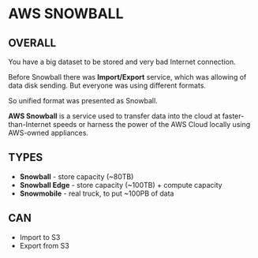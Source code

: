 # AWS SNOWBALL

## OVERALL

You have a big dataset to be stored and very bad Internet connection. 

Before Snowball there was **Import/Export** service, which was allowing of data disk sending. But everyone was using different formats.

So unified format was presented as Snowball.

**AWS Snowball** is a service used to transfer data into the cloud at faster-than-Internet speeds or harness the power of the AWS Cloud locally using AWS-owned appliances.


## TYPES

  - **Snowball** - store capacity (~80TB)
  - **Snowball Edge** - store capacity (~100TB) + compute capacity
  - **Snowmobile** - real truck, to put ~100PB of data

## CAN

  - Import to S3
  - Export from S3


































